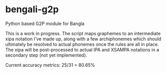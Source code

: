 # bengali-g2p
Python based G2P module for Bangla

This is a work in progress. The script maps graphemes to an intermediate xipa notation 
I've made up, along with a few archiphonemes which should ultimately be resolved to 
actual phonemes once the rules are all in place. The xipa will be post-processed to actual IPA
and XSAMPA notations in a secondary step (not yet implemented).

Current accuracy metrics: 25/31 = 80.65% 